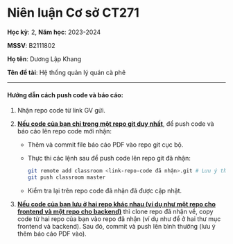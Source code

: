 # Niên luận Cơ sở CT271

**Học kỳ**: 2, **Năm học**: 2023-2024

**MSSV**: B2111802

**Họ tên**: Dương Lập Khang

**Tên đề tài**: Hệ thống quản lý quán cà phê

---

#### **Hướng dẫn cách push code và báo cáo**:

1. Nhận repo code từ link GV gửi.

2. **<u>Nếu code của bạn chỉ trong một repo git duy nhất</u>**, để push code và báo cáo lên repo code mới nhận:

   - Thêm và commit file báo cáo PDF vào repo git cục bộ.

   - Thực thi các lệnh sau để push code lên repo git đã nhận:

     ```bash
     git remote add classroom <link-repo-code đã nhận>.git # Lưu ý thêm đuôi .git vào link
     git push classroom master
     ```
   - Kiểm tra lại trên repo code đã nhận đã được cập nhật.

3. **<u>Nếu code của bạn lưu ở hai repo khác nhau (ví dụ như một repo cho frontend và một repo cho backend)</u>** thì clone repo đã nhận về, copy code từ hai repo của bạn vào repo đã nhận (ví dụ như để ở hai thư mục frontend và backend). Sau đó, commit và push lên bình thường (lưu ý thêm báo cáo PDF vào).

